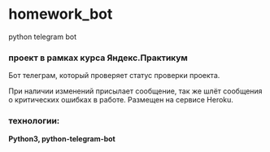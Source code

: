 # homework_bot
python telegram bot

### проект в рамках курса Яндекс.Практикум

Бот телеграм, который проверяет статус проверки проекта.

При наличии изменений присылает сообщение, так же шлёт сообщения о критических ошибках в работе.
Размещен на сервисе Heroku.

### технологии:
__Python3,
python-telegram-bot__
